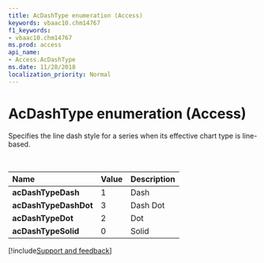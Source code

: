 ```yaml
---
title: AcDashType enumeration (Access)
keywords: vbaac10.chm14767
f1_keywords:
- vbaac10.chm14767
ms.prod: access
api_name:
- Access.AcDashType
ms.date: 11/28/2018
localization_priority: Normal
---
```



# AcDashType enumeration (Access)

Specifies the line dash style for a series when its effective chart type is line-based.

<br/>

|Name|Value|Description|
|:-----|:-----|:-----|
|**acDashTypeDash**|1|Dash|
|**acDashTypeDashDot**|3|Dash Dot|
|**acDashTypeDot**|2|Dot|
|**acDashTypeSolid**|0|Solid|

[!include[Support and feedback](~/includes/feedback-boilerplate.md)]